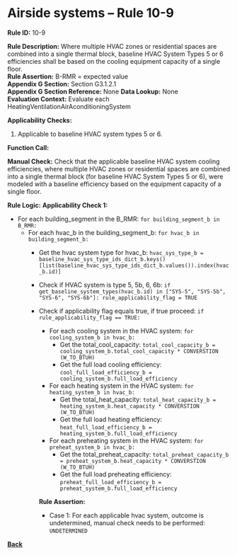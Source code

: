 # Airside systems – Rule 10-9

**Rule ID:** 10-9
 
**Rule Description:** Where multiple HVAC zones or residential spaces are combined into a single thermal block, baseline HVAC System Types 5 or 6 efficiencies shall be based on the cooling equipment capacity of a single floor.    
**Rule Assertion:** B-RMR = expected value                                           
**Appendix G Section:** Section G3.1.2.1  
**Appendix G Section Reference:** None
**Data Lookup:** None  
**Evaluation Context:** Evaluate each HeatingVentilationAirAconditioningSystem  

**Applicability Checks:** 

1. Applicable to baseline HVAC system types 5 or 6.

**Function Call:** 


**Manual Check:** Check that the applicable baseline HVAC system cooling efficiencies, where multiple HVAC zones or residential spaces are combined into a single thermal block (for baseline HVAC System Types 5 or 6), were modeled with a baseline efficiency based on the  equipment capacity of a single floor.  
 


**Rule Logic:**
**Applicability Check 1:** 
- For each building_segment in the B_RMR: `for building_segment_b in B_RMR:`
    - For each hvac_b in the building_segment_b: `for hvac_b in building_segment_b:`
        - Get the hvac system type for hvac_b: `hvac_sys_type_b = baseline_hvac_sys_type_ids_dict_b.keys()[list(baseline_hvac_sys_type_ids_dict_b.values()).index(hvac_b.id)]`
        - Check if HVAC system is type 5, 5b, 6, 6b: `if get_baseline_system_types(hvac_b.id) in ["SYS-5", "SYS-5b", "SYS-6", "SYS-6b"]: rule_applicability_flag = TRUE`
        - Check if applicability flag equals true, if true proceed: `if rule_applicability_flag == TRUE:`
            - For each cooling system in the HVAC system: `for cooling_system_b in hvac_b:`
                - Get the total_cool_capacity: `total_cool_capacity_b = cooling_system_b.total_cool_capacity * CONVERSTION (W_TO_BTUH)`
                - Get the full load cooling efficiency: `cool_full_load_efficiency_b = cooling_system_b.full_load_efficiency`
            - For each heating system in the HVAC system: `for heating_system_b in hvac_b:`
                - Get the total_heat_capacity: `total_heat_capacity_b = heating_system_b.heat_capacity * CONVERSTION (W_TO_BTUH)`
                - Get the full load heating efficiency: `heat_full_load_efficiency_b = heating_system_b.full_load_efficiency`
            - For each preheating system in the HVAC system: `for preheat_system_b in hvac_b:`
                - Get the total_preheat_capacity: `total_preheat_capacity_b = preheat_system_b.heat_capacity * CONVERSTION (W_TO_BTUH)`
                - Get the full load preheating efficiency: `preheat_full_load_efficiency_b = preheat_system_b.full_load_efficiency`                

            **Rule Assertion:**
            - Case 1: For each applicable hvac system, outcome is undetermined, manual check needs to be performed: `UNDETERMINED`
    


 **[Back](../_toc.md)**